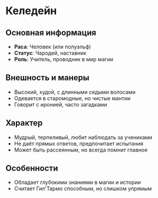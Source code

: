 # Келедейн

## Основная информация
- **Раса**: Человек (или полуэльф)
- **Статус**: Чародей, наставник
- **Роль**: Учитель, проводник в мир магии

## Внешность и манеры
- Высокий, худой, с длинными седыми волосами
- Одевается в старомодные, но чистые мантии
- Говорит с иронией, часто загадками

## Характер
- Мудрый, терпеливый, любит наблюдать за учениками
- Не даёт прямых ответов, предпочитает испытания
- Может быть рассеянным, но всегда помнит главное

## Особенности
- Обладает глубокими знаниями в магии и истории
- Считает Гил'Тармо способным, но слишком упрямым 